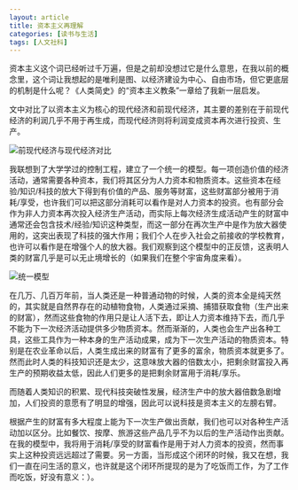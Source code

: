 ```yaml
---
layout: article
title: 资本主义再理解
categories: [读书与生活]
tags: [人文社科]
---
```

资本主义这个词已经听过千万遍，但是之前却没想过它是什么意思，在我以前的概念里，这个词让我想起的是唯利是图、以经济建设为中心、自由市场，但它更底层的机制是什么呢？《人类简史》的“资本主义教条”一章给了我新一层启发。

文中对比了以资本主义为核心的现代经济和前现代经济，其主要的差别在于前现代经济的利润几乎不用于再生成，而现代经济则将利润变成资本再次进行投资、生产。

 ![前现代经济与现代经济对比]({{baseurl}}/images/20171202_reconsider_capitalism_1.png)

我联想到了大学学过的控制工程，建立了一个统一的模型。每一项创造价值的经济活动，通常需要各种资本，我们将其区分为人力资本和物质资本。这些资本在经验/知识/科技的放大下得到有价值的产品、服务等财富，这些财富部分被用于消耗/享受，也许我们可以把这部分消耗可以看作是对人力资本的投资。也有部分会作为非人力资本再次投入经济生产活动，而实际上每次经济生成活动产生的财富中通常还会包含技术/经验/知识这种类型，而这一部分在再次生产中是作为放大器使用的，这突出表现了科技的强大作用；我们个人在步入社会之前接收的学校教育，也许可以看作是在增强个人的放大器。我们观察到这个模型中的正反馈，这表明人类的财富几乎是可以无止境增长的（如果我们在整个宇宙角度来看）。
 
![统一模型]({{baseurl}}/images/20171202_reconsider_capitalism_2.png)

在几万、几百万年前，当人类还是一种普通动物的时候，人类的资本全是纯天然的，其实就是自然界存在的动植物食物，人类通过采摘、捕猎获取食物（生产出来的财富），然而这些食物的作用只是让人活下去，即让人力资本维持下去，而几乎不能为下一次经济活动提供多少物质资本。然而渐渐的，人类也会生产出各种工具，这些工具作为一种本身的生产活动成果，成为下一次生产活动的物质资本。特别是在农业革命以后，人类生成出来的财富有了更多的富余，物质资本就更多了。然而此时人类的科技知识还是太少，这意味放大器的倍数太小，把剩余财富投入再生产的预期收益太低，因此人们更多的是把剩余财富用于消耗/享乐。

而随着人类知识的积累、现代科技突破性发展，经济生产中的放大器倍数急剧增加，人们投资的意愿有了明显的增强，因此可以说科技是资本主义的左膀右臂。

根据产生的财富有多大程度上能为下一次生产做出贡献，我们也可以对各种生产活动加以区分。比如餐饮、按摩、旅游这些产品几乎不为以后的生产活动作出贡献。在我的模型中，我将用于消耗/享受的财富看作是用于对人力资本的投资，然而事实上这种投资远远超过了需要。另一方面，当形成这个闭环的时候，我又在想，我们一直在问生活的意义，也许就是这个闭环所提现的是为了吃饭而工作，为了工作而吃饭，好没有意义：）。

